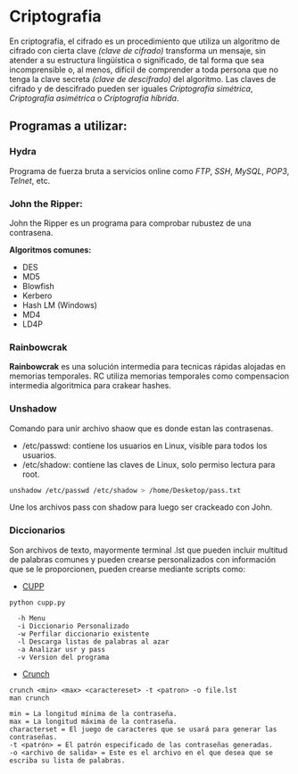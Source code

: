 # Criptografia

En criptografía, el cifrado es un procedimiento que utiliza un algoritmo de cifrado con cierta clave _(clave de cifrado)_ transforma un mensaje, sin atender a su estructura lingüística o significado, de tal forma que sea incomprensible o, al menos, difícil de comprender a toda persona que no tenga la clave secreta _(clave de descifrado)_ del algoritmo. 
Las claves de cifrado y de descifrado pueden ser iguales _Criptografía simétrica_, _Criptografía asimétrica_ o _Criptografía híbrida_.


## Programas a utilizar:

### Hydra

Programa de fuerza bruta a servicios online como _FTP_, _SSH_, _MySQL_, _POP3_, _Telnet_, etc.

### John the Ripper:

John the Ripper es un programa para comprobar rubustez de una contrasena.

**Algoritmos comunes:**

* DES
* MD5
* Blowfish
* Kerbero
* Hash LM (Windows)
* MD4
* LD4P 

### Rainbowcrak

**Rainbowcrak** es una solución intermedia para tecnicas rápidas alojadas en memorias temporales. 
RC utiliza memorias temporales como compensacion intermedia algoritmica para crakear hashes.


### Unshadow

Comando para unir archivo shaow que es donde estan las contrasenas.

* /etc/passwd: contiene los usuarios en Linux, visible para todos los usuarios.
* /etc/shadow: contiene las claves de Linux, solo permiso lectura para root.

```bash
unshadow /etc/passwd /etc/shadow > /home/Desketop/pass.txt
```

Une los archivos pass con shadow para luego ser crackeado con John.

### Diccionarios

Son archivos de texto, mayormente terminal .lst que pueden incluir multitud de palabras comunes y pueden crearse personalizados con información que se le proporcionen, pueden crearse mediante scripts como:

* [CUPP](https://github.com/Mebus/cupp)
```
python cupp.py
```
```
  -h Menu
  -i Diccionario Personalizado
  -w Perfilar diccionario existente
  -l Descarga listas de palabras al azar
  -a Analizar usr y pass
  -v Version del programa
```

* [Crunch](https://tools.kali.org/password-attacks/crunch)

```
crunch <min> <max> <caractereset> -t <patron> -o file.lst
man crunch
```
```
min = La longitud mínima de la contraseña.
max = La longitud máxima de la contraseña.
characterset = El juego de caracteres que se usará para generar las contraseñas.
-t <patrón> = El patrón especificado de las contraseñas generadas.
-o <archivo de salida> = Este es el archivo en el que desea que se escriba su lista de palabras.
```

